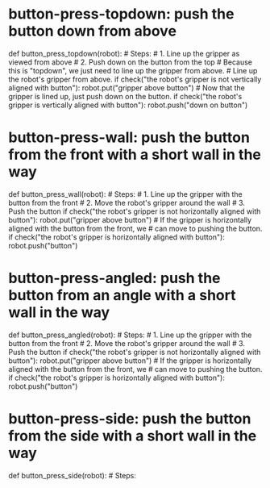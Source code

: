 

# button-press-topdown: push the button down from above
def button_press_topdown(robot):
    # Steps:
    #  1. Line up the gripper as viewed from above
    #  2. Push down on the button from the top
    # Because this is "topdown", we just need to line up the gripper from above.
    # Line up the robot's gripper from above.
    if check("the robot's gripper is not vertically aligned with button"):
        robot.put("gripper above button")
    # Now that the gripper is lined up, just push down on the button.
    if check("the robot's gripper is vertically aligned with button"):
        robot.push("down on button")

# button-press-wall: push the button from the front with a short wall in the way
def button_press_wall(robot):
    # Steps:
    #  1. Line up the gripper with the button from the front
    #  2. Move the robot's gripper around the wall
    #  3. Push the button
    if check("the robot's gripper is not horizontally aligned with button"):
        robot.put("gripper above button")
    # If the gripper is horizontally aligned with the button from the front, we
    # can move to pushing the button.
    if check("the robot's gripper is horizontally aligned with button"):
        robot.push("button")

# button-press-angled: push the button from an angle with a short wall in the way
def button_press_angled(robot):
    # Steps:
    #  1. Line up the gripper with the button from the front
    #  2. Move the robot's gripper around the wall
    #  3. Push the button
    if check("the robot's gripper is not horizontally aligned with button"):
        robot.put("gripper above button")
    # If the gripper is horizontally aligned with the button from the front, we
    # can move to pushing the button.
    if check("the robot's gripper is horizontally aligned with button"):
        robot.push("button")


# button-press-side: push the button from the side with a short wall in the way
def button_press_side(robot):
    # Steps:
   
